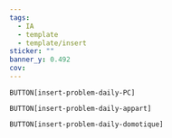 ```yaml
---
tags:
  - IA
  - template
  - template/insert
sticker: ""
banner_y: 0.492
cov:
---
```


`BUTTON[insert-problem-daily-PC]`

`BUTTON[insert-problem-daily-appart]`

`BUTTON[insert-problem-daily-domotique]`


